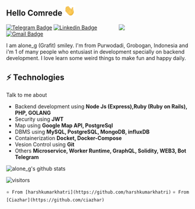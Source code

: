 <h2> Hello Comrede <img src="https://raw.githubusercontent.com/ABSphreak/ABSphreak/master/gifs/Hi.gif" width="30px"></h2>

<img align='right' src='https://user-images.githubusercontent.com/5713670/87202985-820dcb80-c2b6-11ea-9f56-7ec461c497c3.gif' width='200"'>

[![Telegram Badge](https://img.shields.io/badge/-@Grafiters-1ca0f1?style=flat-square&labelColor=1ca0f1&logo=telegram&logoColor=white&link=https://twitter.com/grafit_n)](https://telegram.me/Grafiters) [![Linkedin Badge](https://img.shields.io/badge/-Grafiters-blue?style=flat-square&logo=Linkedin&logoColor=white&link=https://www.linkedin.com/in/Grafiters/)](https://www.linkedin.com/in/Grafiters/)
[![Gmail Badge](https://img.shields.io/badge/-bayugrafit@gmail.com-c14438?style=flat-square&logo=Gmail&logoColor=white&link=mailto:bayugrafit@gmail.com)](mailto:bayugrafit@gmail.com)

I am alone_g (Grafit) smiley. I'm from Purwodadi, Grobogan, Indonesia and i'm 1 of many people who entusiast in development specially on backend development. I love learn some weird things to make fun and happy daily.

## ⚡ Technologies
Talk to me about
- Backend development using **Node Js (Express),Ruby (Ruby on Rails), PHP, GOLANG**
- Security using **JWT**
- Map using **Google Map API, PostgreSql**
- DBMS using **MySQL, PostgreSQL, MongoDB, influxDB**
- Containerization **Docket, Docker-Compose**
- Vesion Control using **Git**
- Others **Microservice, Worker Runtime, GraphQL, Solidity, WEB3, Bot Telegram**

![alone_g's github stats](https://github-readme-stats.vercel.app/api?username=Grafiters&hide=["issues"]&show_icons=true)

![visitors](https://visitor-badge.glitch.me/badge?page_id=Grafiters)

```⭐️ From [harshkumarkhatri](https://github.com/harshkumarkhatri)```
```⭐️ From [Ciazhar](https://github.com/ciazhar)```
